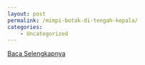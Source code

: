 ```yaml
---
layout: post
permalink: /mimpi-botak-di-tengah-kepala/
categories:
    - Uncategorized
---
```


[Baca Selengkapnya](/10)